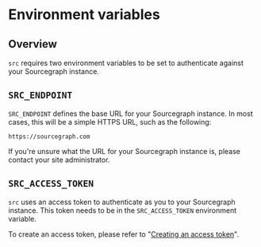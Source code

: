 # Environment variables

## Overview

`src` requires two environment variables to be set to authenticate against your Sourcegraph instance.

## `SRC_ENDPOINT`

`SRC_ENDPOINT` defines the base URL for your Sourcegraph instance. In most cases, this will be a simple HTTPS URL, such as the following:

```
https://sourcegraph.com
```

If you're unsure what the URL for your Sourcegraph instance is, please contact your site administrator.

## `SRC_ACCESS_TOKEN`

`src` uses an access token to authenticate as you to your Sourcegraph instance. This token needs to be in the `SRC_ACCESS_TOKEN` environment variable.

To create an access token, please refer to "[Creating an access token](../how-tos/creating_an_access_token.md)".
